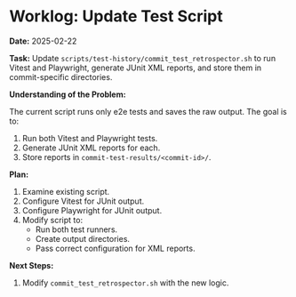 # Worklog: Update Test Script

**Date:** 2025-02-22

**Task:** Update `scripts/test-history/commit_test_retrospector.sh` to run Vitest and Playwright, generate JUnit XML reports, and store them in commit-specific directories.

**Understanding of the Problem:**

The current script runs only e2e tests and saves the raw output. The goal is to:

1.  Run both Vitest and Playwright tests.
2.  Generate JUnit XML reports for each.
3.  Store reports in `commit-test-results/<commit-id>/`.

**Plan:**

1.  Examine existing script.
2.  Configure Vitest for JUnit output.
3.  Configure Playwright for JUnit output.
4.  Modify script to:
    *   Run both test runners.
    *   Create output directories.
    *   Pass correct configuration for XML reports.

**Next Steps:**

1.  Modify `commit_test_retrospector.sh` with the new logic.